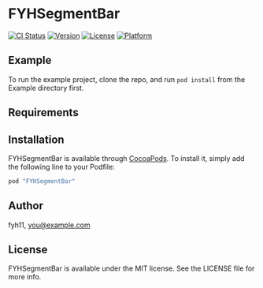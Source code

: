 # FYHSegmentBar

[![CI Status](http://img.shields.io/travis/fyh11/FYHSegmentBar.svg?style=flat)](https://travis-ci.org/fyh11/FYHSegmentBar)
[![Version](https://img.shields.io/cocoapods/v/FYHSegmentBar.svg?style=flat)](http://cocoapods.org/pods/FYHSegmentBar)
[![License](https://img.shields.io/cocoapods/l/FYHSegmentBar.svg?style=flat)](http://cocoapods.org/pods/FYHSegmentBar)
[![Platform](https://img.shields.io/cocoapods/p/FYHSegmentBar.svg?style=flat)](http://cocoapods.org/pods/FYHSegmentBar)

## Example

To run the example project, clone the repo, and run `pod install` from the Example directory first.

## Requirements

## Installation

FYHSegmentBar is available through [CocoaPods](http://cocoapods.org). To install
it, simply add the following line to your Podfile:

```ruby
pod "FYHSegmentBar"
```

## Author

fyh11, you@example.com

## License

FYHSegmentBar is available under the MIT license. See the LICENSE file for more info.
